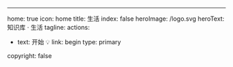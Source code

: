 ---
home: true
icon: home
title: 生活
index: false
heroImage: /logo.svg
heroText: 知识库 · 生活
tagline: 
actions:
  - text: 开始   💡
    link: begin
    type: primary

  

copyright: false
